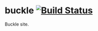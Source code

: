 buckle [![Build Status](https://travis-ci.org/fiveisprime/buckle.png?branch=master)](https://travis-ci.org/fiveisprime/buckle)
===========

Buckle site.

